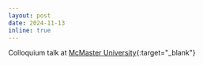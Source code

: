 ```yaml
---
layout: post
date: 2024-11-13
inline: true
---
```


Colloquium talk at [McMaster University](https://physics.mcmaster.ca/events/pa-colloquium-dr-thanassis-psaltis/){:target="\_blank"}
